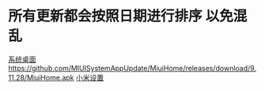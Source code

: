 
# 所有更新都会按照日期进行排序 以免混乱
[系统桌面](https://github.com/MIUISystemAppUpdate/MiuiHome/releases "悬停显示")  https://github.com/MIUISystemAppUpdate/MiuiHome/releases/download/9.11.28/MiuiHome.apk
[小米设置](https://github.com/MIUISystemAppUpdate/MiSettings/releases "悬停显示")
